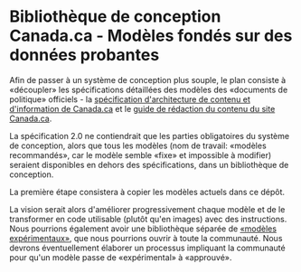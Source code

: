 # Bibliothèque de conception Canada.ca - Modèles fondés sur des données probantes

Afin de passer à un système de conception plus souple, le plan consiste à «découpler» les spécifications détaillées des modèles des «documents de politique» officiels - la [spécification d'architecture de contenu et d'information de Canada.ca](https://www.canada.ca/fr/secretariat-conseil-tresor/services/communications-gouvernementales/specifications-contenu-architecture-information-canada.html) et le [guide de rédaction du contenu du site Canada.ca](https://www.canada.ca/fr/secretariat-conseil-tresor/services/communications-gouvernementales/guide-redaction-contenu-canada.html).

La spécification 2.0 ne contiendrait que les parties obligatoires du système de conception, alors que tous les modèles (nom de travail: «modèles recommandés», car le modèle semble «fixe» et impossible à modifier) seraient disponibles en dehors des spécifications, dans un bibliothèque de conception.

La première étape consistera à copier les modèles actuels dans ce dépôt.

La vision serait alors d'améliorer progressivement chaque modèle et de le transformer en code utilisable (plutôt qu'en images) avec des instructions. Nous pourrions également avoir une bibliothèque séparée de [«modèles expérimentaux»](https://github.com/canada-ca/design-system-systeme-conception), que nous pourrions ouvrir à toute la communauté. Nous devrons éventuellement élaborer un processus impliquant la communauté pour qu'un modèle passe de «expérimental» à «approuvé».
